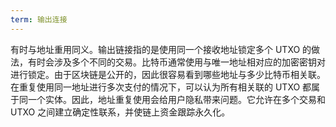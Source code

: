 ```yaml
---
term: 输出连接
---
```

有时与地址重用同义。输出链接指的是使用同一个接收地址锁定多个 UTXO 的做法，有时会涉及多个不同的交易。比特币通常使用与唯一地址相对应的加密密钥对进行锁定。由于区块链是公开的，因此很容易看到哪些地址与多少比特币相关联。在重复使用同一地址进行多次支付的情况下，可以认为所有相关联的 UTXO 都属于同一个实体。因此，地址重复使用会给用户隐私带来问题。它允许在多个交易和 UTXO 之间建立确定性联系，并使链上资金跟踪永久化。
